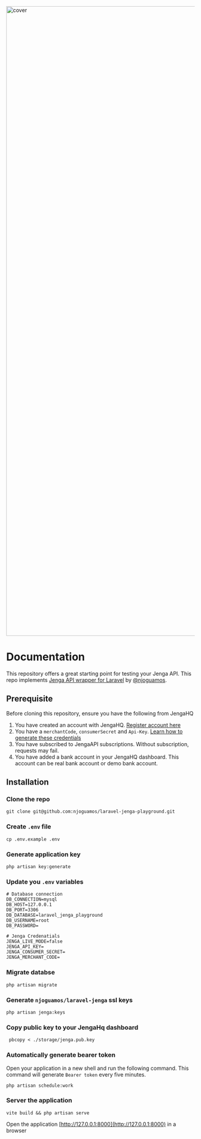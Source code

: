 <img width="1677" alt="cover" src="https://user-images.githubusercontent.com/29255728/218579323-83146cfa-eb67-4d6b-a9a0-046a4b8aa804.png">

# Documentation

This repository offers a great starting point for testing your Jenga API. This repo implements [Jenga API wrapper for Laravel](https://github.com/njoguamos/laravel-jenga) by [@njoguamos](https://github.com/njoguamos).

## Prerequisite

Before cloning this repository, ensure you have the following from JengaHQ
1. You have created an account with JengaHQ. [Register account here](https://v3.jengahq.io/registration)
2. You have a `merchantCode`, `consumerSecret` and `Api-Key`. [Learn how to generate these credentials](https://developer.jengaapi.io/docs/developer-quickstart)
3. You have subscribed to JengaAPI subscriptions. Without subscription, requests may fail.
4. You have added a bank account in your JengaHQ dashboard. This account can be real bank account or demo bank account.

## Installation

### Clone the repo

```shell
git clone git@github.com:njoguamos/laravel-jenga-playground.git
```

### Create `.env` file

```shell
cp .env.example .env  
```

### Generate application key

```shell
php artisan key:generate
```

### Update you `.env` variables 

```dotenv
# Database connection
DB_CONNECTION=mysql
DB_HOST=127.0.0.1
DB_PORT=3306
DB_DATABASE=laravel_jenga_playground
DB_USERNAME=root
DB_PASSWORD=

# Jenga Credenatials
JENGA_LIVE_MODE=false
JENGA_API_KEY=
JENGA_CONSUMER_SECRET=
JENGA_MERCHANT_CODE=
```

### Migrate databse

```shell
php artisan migrate
```

### Generate `njoguamos/laravel-jenga` ssl keys

```shell
php artisan jenga:keys
```

### Copy public key to your JengaHq dashboard

```shell
 pbcopy < ./storage/jenga.pub.key
```

### Automatically generate bearer token

Open your application in a new shell and run the following command. This command will generate `Bearer token` every five minutes.

```shell
php artisan schedule:work 
```

### Server the application

```shell
vite build && php artisan serve
```

Open the application [http://127.0.0.1:8000](http://127.0.0.1:8000) in a browser

